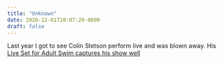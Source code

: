 ```yaml
---
title: "Unknown"
date: 2020-12-01T20:07:20-0600
draft: false
---
```


Last year I got to see Colin Stetson perform live and was blown away. His [Live Set for Adult Swim captures his show well](https://www.youtube.com/watch?v=w4UE7dBdWVk)

